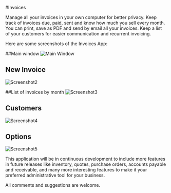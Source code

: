#Invoices

Manage all your invoices in your own computer for better privacy. Keep track of invoices due, paid, sent and know how much you sell every month. You can print, save as PDF and send by email all your invoices. Keep a list of your customers for easier communication and recurrent invoicing.

Here are some screenshots of the Invoices App:

##Main window
![Main Window](https://raw.githubusercontent.com/kuyawa/Invoices/master/Screenshots/screenshot1.jpg)

## New Invoice
![Screenshot2](https://raw.githubusercontent.com/kuyawa/Invoices/master/Screenshots/screenshot2.jpg)

##List of invoices by month
![Screenshot3](https://raw.githubusercontent.com/kuyawa/Invoices/master/Screenshots/screenshot3.jpg)

## Customers
![Screenshot4](https://raw.githubusercontent.com/kuyawa/Invoices/master/Screenshots/screenshot4.jpg)

## Options
![Screenshot5](https://raw.githubusercontent.com/kuyawa/Invoices/master/Screenshots/screenshot5.jpg)


This application will be in continuous development to include more features in future releases like inventory, quotes, purchase orders, accounts payable and receivable, and many more interesting features to make it your preferred administrative tool for your business.

All comments and suggestions are welcome.
